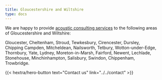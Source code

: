 ```yaml
---
title: Gloucestershire and Wiltshire
type: docs
---
```


We are happy to provide [acoustic consulting services](/services/) to the
following areas of Gloucestershire and Wiltshire:

Gloucester, Cheltenham, Stroud, Tewkesbury, Cirencester, Dursley, Chipping
Campden, Mitcheldean, Nailsworth, Tetbury, Wotton-under-Edge, Thornbury, Yate,
Lydney, Moreton-in-Marsh, Fairford, Newent, Lechlade, Stonehouse,
Minchinhampton, Salisbury, Swindon, Chippenham, Trowbridge.

<p></p>

<div class="hx-mb-6">
{{< hextra/hero-button text="Contact us" link="../../contact" >}}
</div>
